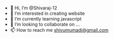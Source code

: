 - 👋 Hi, I’m @Shivaraj-12
- 👀 I’m interested in creating website
- 🌱 I’m currently learning javascript
- 💞️ I’m looking to collaborate on ...
- 📫 How to reach me shivumumadi@gmail.com

<!---
Shivaraj-12/Shivaraj-12 is a ✨ special ✨ repository because its `README.md` (this file) appears on your GitHub profile.
You can click the Preview link to take a look at your changes.
--->
